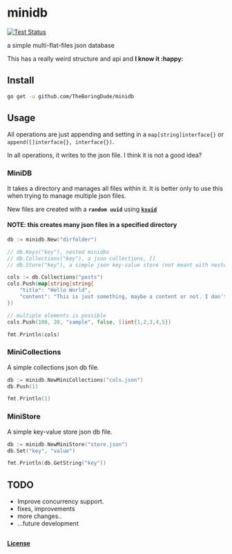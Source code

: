 # minidb

[![Test Status](https://github.com/TheBoringDude/minidb/workflows/Test/badge.svg)](https://github.com/TheBoringDude/minidb/actions)

a simple multi-flat-files json database

This has a really weird structure and api and **I know it :happy:**

## Install

```bash
go get -u github.com/TheBoringDude/minidb
```

## Usage

All operations are just appending and setting in a `map[string]interface{}` or `append([]interface{}, interface{})`.

In all operations, it writes to the json file. I think it is not a good idea?

### MiniDB

It takes a directory and manages all files within it. It is better only to use this when trying to manage multiple json files.

New files are created with a **`random uuid`** using [**`ksuid`**](https://github.com/segmentio/ksuid)

#### NOTE: this creates many json files in a specified directory

```go
db := minidb.New("dirfolder")

// db.Keys("key"), nested minidbs
// db.Collections("key"), a json collections, []
// db.Store("key"), a simple json key-value store (not meant with nested maps)

cols := db.Collections("posts")
cols.Push(map[string]string{
    "title": "Hello World",
    "content": "This is just something, maybe a content or not. I don't know how it works though.",
})

// multiple elements is possible
cols.Push(100, 20, "sample", false, []int{1,2,3,4,5})

fmt.Println(cols)
```

### MiniCollections

A simple collections json db file.

```go
db := minidb.NewMiniCollections("cols.json")
db.Push(1)

fmt.Println(1)
```

### MiniStore

A simple key-value store json db file.

```go
db := minidb.NewMiniStore("store.json")
db.Set("key", "value")

fmt.Println(db.GetString("key"))
```

## TODO

-   Improve concurrency support.
-   fixes, improvements
-   more changes..
-   ...future development

##

#### [License](./LICENSE)
